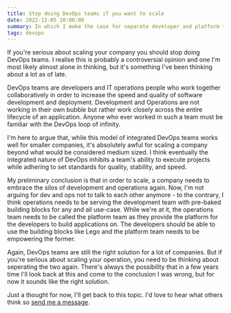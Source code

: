 ```yaml
---
title: Stop doing DevOps teams if you want to scale
date: 2022-12-05 10:00:00
summary: In which I make the case for separate developer and platform teams
tags: devops
---
```


If you're serious about scaling your company you should stop doing DevOps teams. I realise this is probably a controversial opinion and one I'm most likely almost alone in thinking, but it's something I've been thinking about a lot as of late.

DevOps teams are developers and IT operations people who work together collaboratively in order to increase the speed and quality of software development and deployment. Development and Operations are not working in their own bubble but rather work closely across the entire lifecycle of an application. Anyone who ever worked in such a team must be familiar with the DevOps loop of infinity.

I'm here to argue that, while this model of integrated DevOps teams works well for smaller companies, it's absolutely awful for scaling a company beyond what would be considered medium sized. I think eventually the integrated nature of DevOps inhibits a team's ability to execute projects while adhering to set standards for quality, stability, and speed.

My preliminary conclusion is that in order to scale, a company needs to embrace the silos of development and operations again. Now, I'm not arguing for dev and ops not to talk to each other anymore - to the contrary, I think operations needs to be serving the development team with pre-baked building blocks for any and all use-case. While we're at it, the operations team needs to be called the platform team as they provide the platform for the developers to build applications on. The developers should be able to use the building blocks like Lego and the platform team needs to be empowering the former.

Again, DevOps teams are still the right solution for a lot of companies. But if you're serious about scaling your operation, you need to be thinking about seperating the two again. There's always the possibility that in a few years time I'll look back at this and come to the conclusion I was wrong, but for now it sounds like the right solution.

Just a thought for now, I'll get back to this topic. I'd love to hear what others think so [send me a message](https://fosstodon.org/@mijndert).
